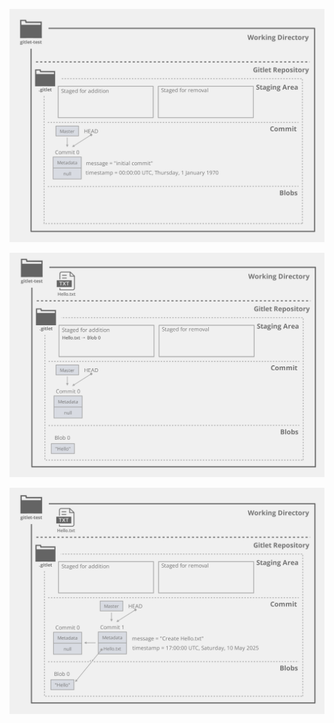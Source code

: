 ![gitlet init1.png](attachment%2Fgitlet%20init1.png)

![gitlet add1.png](attachment%2Fgitlet%20add1.png)

![gitlet commit1.png](attachment%2Fgitlet%20commit1.png)